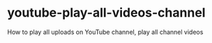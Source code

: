 # youtube-play-all-videos-channel
How to play all uploads on YouTube channel, play all channel videos
